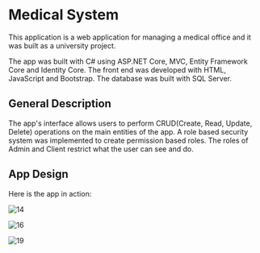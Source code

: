# Medical System

This application is a web application for managing a medical office and it was built as a university project.

The app was built with C# using ASP.NET Core, MVC, Entity Framework Core and Identity Core. The front end was developed with HTML, JavaScript and Bootstrap. The database was built with SQL Server.

## General Description

The app's interface allows users to perform CRUD(Create, Read, Update, Delete) operations on the main entities of the app. A role based security system was implemented to create permission based roles. The roles of Admin and Client restrict what the user can see and do.

## App Design

Here is the app in action:

![14](https://user-images.githubusercontent.com/70022000/127127277-c38de9c4-8644-40e4-a313-d1da6b0481b5.jpg)

![16](https://user-images.githubusercontent.com/70022000/127127551-a0dd2468-1f32-4660-b0bd-b6b0d716de01.jpg)

![19](https://user-images.githubusercontent.com/70022000/127127444-44b6d339-accc-4fe3-b475-6f21c554c579.jpg)

